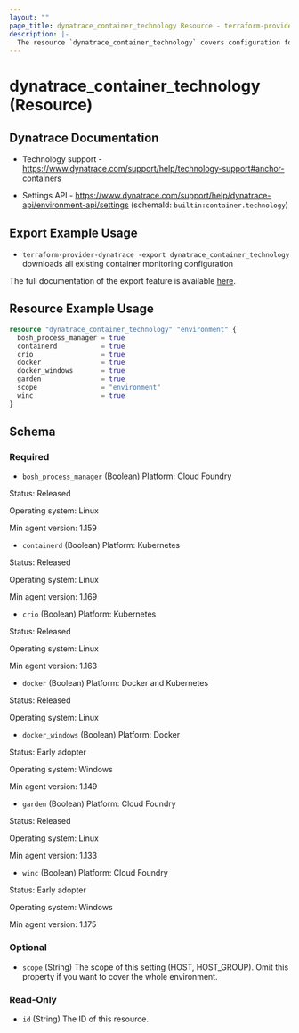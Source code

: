 ```yaml
---
layout: ""
page_title: dynatrace_container_technology Resource - terraform-provider-dynatrace"
description: |-
  The resource `dynatrace_container_technology` covers configuration for container monitoring
---
```


# dynatrace_container_technology (Resource)

## Dynatrace Documentation

- Technology support - https://www.dynatrace.com/support/help/technology-support#anchor-containers

- Settings API - https://www.dynatrace.com/support/help/dynatrace-api/environment-api/settings (schemaId: `builtin:container.technology`)

## Export Example Usage

- `terraform-provider-dynatrace -export dynatrace_container_technology` downloads all existing container monitoring configuration

The full documentation of the export feature is available [here](https://registry.terraform.io/providers/dynatrace-oss/dynatrace/latest/docs/guides/export-v2).

## Resource Example Usage

```terraform
resource "dynatrace_container_technology" "environment" {
  bosh_process_manager = true
  containerd           = true
  crio                 = true
  docker               = true
  docker_windows       = true
  garden               = true
  scope                = "environment"
  winc                 = true
}
```

<!-- schema generated by tfplugindocs -->
## Schema

### Required

- `bosh_process_manager` (Boolean) Platform: Cloud Foundry

Status: Released

Operating system: Linux

Min agent version: 1.159
- `containerd` (Boolean) Platform: Kubernetes

Status: Released

Operating system: Linux

Min agent version: 1.169
- `crio` (Boolean) Platform: Kubernetes

Status: Released

Operating system: Linux

Min agent version: 1.163
- `docker` (Boolean) Platform: Docker and Kubernetes

Status: Released

Operating system: Linux
- `docker_windows` (Boolean) Platform: Docker

Status: Early adopter

Operating system: Windows

Min agent version: 1.149
- `garden` (Boolean) Platform: Cloud Foundry

Status: Released

Operating system: Linux

Min agent version: 1.133
- `winc` (Boolean) Platform: Cloud Foundry

Status: Early adopter

Operating system: Windows

Min agent version: 1.175

### Optional

- `scope` (String) The scope of this setting (HOST, HOST_GROUP). Omit this property if you want to cover the whole environment.

### Read-Only

- `id` (String) The ID of this resource.
 